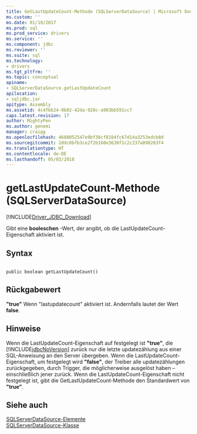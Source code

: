 ```yaml
---
title: GetLastUpdateCount-Methode (SQLServerDataSource) | Microsoft Docs
ms.custom: ''
ms.date: 01/19/2017
ms.prod: sql
ms.prod_service: drivers
ms.service: ''
ms.component: jdbc
ms.reviewer: ''
ms.suite: sql
ms.technology:
- drivers
ms.tgt_pltfrm: ''
ms.topic: conceptual
apiname:
- SQLServerDataSource.getLastUpdateCount
apilocation:
- sqljdbc.jar
apitype: Assembly
ms.assetid: 4c4fbb24-0b02-42da-928c-a903bb591cc7
caps.latest.revision: 17
author: MightyPen
ms.author: genemi
manager: craigg
ms.openlocfilehash: 4688052547e9bf38cf8184fc67d14a3253edcb8d
ms.sourcegitcommit: 2ddc0bfb3ce2f2b160e3638f1c2c237a898263f4
ms.translationtype: HT
ms.contentlocale: de-DE
ms.lasthandoff: 05/03/2018
---
```

# <a name="getlastupdatecount-method-sqlserverdatasource"></a>getLastUpdateCount-Methode (SQLServerDataSource)
[!INCLUDE[Driver_JDBC_Download](../../../includes/driver_jdbc_download.md)]

  Gibt eine **booleschen** -Wert, der angibt, ob die LastUpdateCount-Eigenschaft aktiviert ist.  
  
## <a name="syntax"></a>Syntax  
  
```  
  
public boolean getLastUpdateCount()  
```  
  
## <a name="return-value"></a>Rückgabewert  
 **"true"** Wenn "lastupdatecount" aktiviert ist. Andernfalls lautet der Wert **false**.  
  
## <a name="remarks"></a>Hinweise  
 Wenn die LastUpdateCount-Eigenschaft auf festgelegt ist **"true"**, die [!INCLUDE[jdbcNoVersion](../../../includes/jdbcnoversion_md.md)] zurück nur die letzte updatezählung aus einer SQL-Anweisung an den Server übergeben. Wenn die LastUpdateCount-Eigenschaft, um festgelegt wird **"false"**, der Treiber alle updatezählungen zurückgegeben, durch Trigger, die möglicherweise ausgelöst haben – einschließlich jener zurück. Wenn die LastUpdateCount-Eigenschaft nicht festgelegt ist, gibt die GetLastUpdateCount-Methode den Standardwert von **"true"**.  
  
## <a name="see-also"></a>Siehe auch  
 [SQLServerDataSource-Elemente](../../../connect/jdbc/reference/sqlserverdatasource-members.md)   
 [SQLServerDataSource-Klasse](../../../connect/jdbc/reference/sqlserverdatasource-class.md)  
  
  
